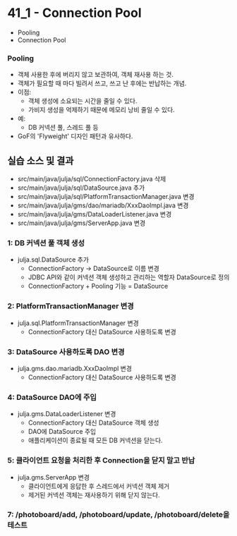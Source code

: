 # 41_1 - Connection Pool 

- Pooling 
- Connection Pool

### Pooling 

- 객체 사용한 후에 버리지 않고 보관하여, 객체 재사용 하는 것.
- 객체가 필요할 때 마다 빌려서 쓰고, 쓰고 난 후에는 반납하는 개념.
- 이점:
  - 객체 생성에 소요되는 시간을 줄일 수 있다.
  - 가비지 생성을 억제하기 때문에 메모리 낭비 줄일 수 있다.
- 예:
  - DB 커넥션 풀, 스레드 풀 등
- GoF의 'Flyweight' 디자인 패턴과 유사하다.

## 실습 소스 및 결과

- src/main/java/julja/sql/ConnectionFactory.java 삭제
- src/main/java/julja/sql/DataSource.java 추가
- src/main/java/julja/sql/PlatformTransactionManager.java 변경
- src/main/java/julja/gms/dao/mariadb/XxxDaoImpl.java 변경
- src/main/java/julja/gms/DataLoaderListener.java 변경
- src/main/java/julja/gms/ServerApp.java 변경


### 1: DB 커넥션 풀 객체 생성

- julja.sql.DataSource 추가
  - ConnectionFactory -> DataSource로 이름 변경
  - JDBC API와 같이 커넥션 객체 생성하고 관리하는 역할자 DataSource로 정의
  - ConnectionFactory + Pooling 기능 = DataSource
  
### 2: PlatformTransactionManager 변경

- julja.sql.PlatformTransactionManager 변경
  - ConnectionFactory 대신 DataSource 사용하도록 변경

### 3: DataSource 사용하도록 DAO 변경

- julja.gms.dao.mariadb.XxxDaoImpl 변경
  - ConnectionFactory 대신 DataSource 사용하도록 변경
  
### 4: DataSource DAO에 주입

- julja.gms.DataLoaderListener 변경
  - ConnectionFactory 대신 DataSource 객체 생성
  - DAO에 DataSource 주입
  - 애플리케이션이 종료될 때 모든 DB 커넥션을 닫는다.
  
### 5: 클라이언트 요청을 처리한 후 Connection을 닫지 말고 반납

- julja.gms.ServerApp 변경
  - 클라이언트에게 응답한 후 스레드에서 커넥션 객체 제거
  - 제거된 커넥션 객체는 재사용하기 위해 닫지 않는다.
  
### 7: /photoboard/add, /photoboard/update, /photoboard/delete을 테스트 